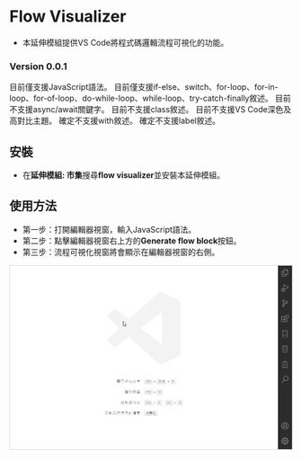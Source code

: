 # Flow Visualizer

* 本延伸模組提供VS Code將程式碼邏輯流程可視化的功能。

### Version 0.0.1

目前僅支援JavaScript語法。
目前僅支援if-else、switch、for-loop、for-in-loop、for-of-loop、do-while-loop、while-loop、try-catch-finally敘述。
目前不支援async/await關鍵字。
目前不支援class敘述。
目前不支援VS Code深色及高對比主題。
確定不支援with敘述。
確定不支援label敘述。

## 安裝

* 在**延伸模組: 市集**搜尋**flow visualizer**並安裝本延伸模組。

## 使用方法

* 第一步：打開編輯器視窗，輸入JavaScript語法。
* 第二步：點擊編輯器視窗右上方的**Generate flow block**按鈕。
* 第三步：流程可視化視窗將會顯示在編輯器視窗的右側。

![image info](./images/demo.gif)
